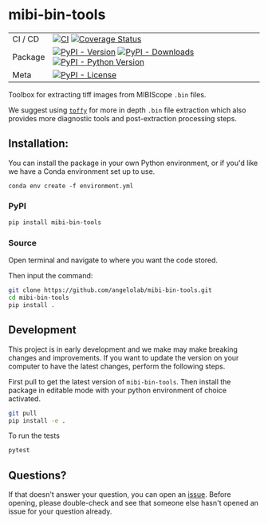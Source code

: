 # mibi-bin-tools
<div align="center">

| | | 
| ---        |    ---  |
| CI / CD | [![CI](https://github.com/angelolab/mibi-bin-tools/actions/workflows/ci.yml/badge.svg)](https://github.com/angelolab/mibi-bin-tools/actions/workflows/ci.yml) [![Coverage Status](https://coveralls.io/repos/github/angelolab/mibi-bin-tools/badge.svg?branch=main)](https://coveralls.io/github/angelolab/mibi-bin-tools?branch=main) |
| Package | [![PyPI - Version](https://img.shields.io/pypi/v/mibi-bin-tools.svg?logo=pypi&label=PyPI&logoColor=gold)](https://pypi.org/project/mibi-bin-tools/) [![PyPI - Downloads](https://img.shields.io/pypi/dm/mibi-bin-tools.svg?color=blue&label=Downloads&logo=pypi&logoColor=gold)](https://pypi.org/project/mibi-bin-tools/) [![PyPI - Python Version](https://img.shields.io/pypi/pyversions/mibi-bin-tools.svg?logo=python&label=Python&logoColor=gold)](https://pypi.org/project/mibi-bin-tools/) |
|Meta | [![PyPI - License](https://img.shields.io/pypi/l/mibi-bin-tools?color=9400d3)](LICENSE) |

</div>

Toolbox for extracting tiff images from MIBIScope `.bin` files.

We suggest using [`toffy`](https://github.com/angelolab/toffy) for more in depth `.bin` file extraction which also provides more diagnostic tools and post-extraction processing steps.

## Installation:

You can install the package in your own Python environment, or if you'd like we have a Conda environment set up to use.
```shell
conda env create -f environment.yml
```

### PyPI

```sh
pip install mibi-bin-tools
```

### Source
Open terminal and navigate to where you want the code stored.

Then input the command:

```sh
git clone https://github.com/angelolab/mibi-bin-tools.git
cd mibi-bin-tools
pip install .
``` 

## Development

This project is in early development and we make may make breaking changes and improvements. If you want to update the version on your computer to have the latest changes, perform the following steps.

First pull to get the latest version of `mibi-bin-tools`. Then install the package in editable mode with your python environment of choice activated.

```sh
git pull
pip install -e .
```

To run the tests

```sh
pytest
```

## Questions?

If that doesn't answer your question, you can open an [issue](https://github.com/angelolab/mibi-bin-tools/issues). Before opening, please double-check and see that someone else hasn't opened an issue for your question already. 
